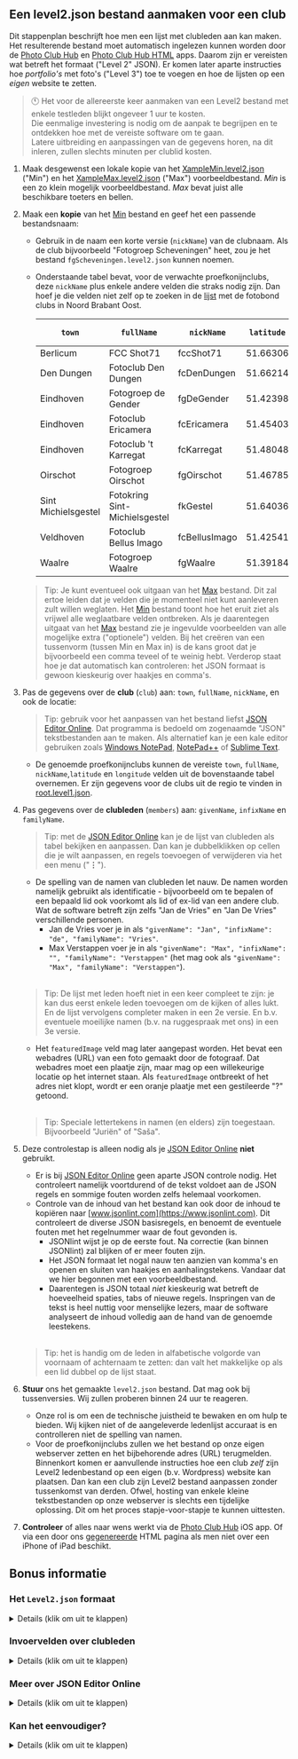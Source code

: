 ## Een level2.json bestand aanmaken voor een club

Dit stappenplan beschrijft hoe men een lijst met clubleden aan kan maken.
Het resulterende bestand moet automatisch ingelezen kunnen worden door de [Photo Club Hub](https://github.com/vdhamer/Photo-Club-Hub)
en [Photo Club Hub HTML](https://github.com/vdhamer/Photo-Club-Hub-HTML) apps. Daarom zijn er vereisten wat betreft het formaat ("Level 2" JSON).
Er komen later aparte instructies hoe _portfolio's_ met foto's ("Level 3") toe te voegen en hoe de lijsten op een _eigen_ website te zetten.

> 🕚 Het voor de allereerste keer aanmaken van een Level2 bestand met enkele testleden blijkt ongeveer 1 uur te kosten. \
> Die eenmalige investering is nodig om de aanpak te begrijpen en te ontdekken hoe met de vereiste software om te gaan. \
> Latere uitbreiding en aanpassingen van de gegevens horen, na dit inleren, zullen slechts minuten per clublid kosten.

1. Maak desgewenst een lokale kopie van het [XampleMin.level2.json](https://github.com/vdhamer/Photo-Club-Hub/blob/main/JSON/XampleMin.level2.json) ("Min") en het
   [XampleMax.level2.json](https://github.com/vdhamer/Photo-Club-Hub/blob/main/JSON/XampleMax.level2.json) ("Max") voorbeeldbestand.
   _Min_ is een zo klein mogelijk voorbeeldbestand. _Max_ bevat juist alle beschikbare toeters en bellen.

2. Maak een **kopie** van het [Min](https://github.com/vdhamer/Photo-Club-Hub/blob/main/JSON/XampleMin.level2.json) bestand en geef het een passende bestandsnaam:
   - Gebruik in de naam een korte versie (`nickName`) van de clubnaam.
     Als de club bijvoorbeeld "Fotogroep Scheveningen" heet, zou je het bestand `fgScheveningen.level2.json` kunnen noemen.
   - Onderstaande tabel bevat, voor de verwachte proefkonijnclubs, deze `nickName` plus enkele andere velden die straks nodig zijn.
     Dan hoef je die velden niet zelf op te zoeken in de [lijst](https://github.com/vdhamer/Photo-Club-Hub/blob/main/JSON/root.level1.json) met de fotobond clubs in Noord Brabant Oost.

      | `town`  | `fullName` | `nickName` | `latitude` | `longitude` | Input bestand | Output pagina |
      | -----  | ---------| ----- | :-----: | :-----: | :-----: | :-----: |
      | Berlicum | FCC Shot71 | fccShot71 | 51.66306 | 5.41825 |  |  |
      | Den Dungen | Fotoclub Den Dungen | fcDenDungen | 51.66214 | 5.37097 | [link](https://github.com/vdhamer/Photo-Club-Hub/blob/main/JSON/fcDenDungen.level2.json) | [link](http://www.vdhamer.com/fcDenDungen) |
      | Eindhoven | Fotogroep de Gender | fgDeGender | 51.42398 | 5.45010 | [link](https://github.com/vdhamer/Photo-Club-Hub/blob/main/JSON/fgDeGender.level2.json) | [link](http://www.vdhamer.com/fgDeGender) |
      | Eindhoven | Fotoclub Ericamera | fcEricamera | 51.45403 | 5.46288 | [link](https://github.com/vdhamer/Photo-Club-Hub/blob/main/JSON/fcEricamera.level2.json) | [link](http://www.vdhamer.com/fcEricamera) |
      | Eindhoven | Fotoclub 't Karregat | fcKarregat | 51.48048 | 5.42879 |  |  |
      | Oirschot | Fotogroep Oirschot | fgOirschot | 51.46785 | 5.25568 | [link](https://github.com/vdhamer/Photo-Club-Hub/blob/main/JSON/fgOirschot.level2.json) |[link](http://www.vdhamer.com/fgOirschot) |
      | Sint Michielsgestel | Fotokring Sint-Michielsgestel | fkGestel | 51.64036 | 5.34749 | ⌛ |  |
      | Veldhoven | Fotoclub Bellus Imago | fcBellusImago | 51.42541 | 5.38756 | [link](https://github.com/vdhamer/Photo-Club-Hub/blob/main/JSON/fcBellusImago.level2.json) | [link](http://www.vdhamer.com/fcBellusImago) |
      | Waalre | Fotogroep Waalre | fgWaalre | 51.39184 | 5.46144 | [link](https://github.com/vdhamer/Photo-Club-Hub/blob/main/JSON/fgWaalre.level2.json) | [link](http://www.vdhamer.com/fgWaalre) |

   > Tip: Je kunt eventueel ook uitgaan van het [Max](https://github.com/vdhamer/Photo-Club-Hub/blob/main/JSON/XampleMax.level2.json) bestand.
   > Dit zal ertoe leiden dat je velden die je momenteel niet kunt aanleveren zult willen weglaten. 
   > Het [Min](https://github.com/vdhamer/Photo-Club-Hub/blob/main/JSON/XampleMin.level2.json) bestand 
   > toont hoe het eruit ziet als vrijwel alle weglaatbare velden ontbreken.
   >  Als je daarentegen uitgaat van het [Max](https://github.com/vdhamer/Photo-Club-Hub/blob/main/JSON/XampleMax.level2.json)
   > bestand zie je ingevulde voorbeelden van alle mogelijke extra ("optionele") velden.
   > Bij het creëren van een tussenvorm (tussen Min en Max in) is de kans groot dat je bijvoorbeeld een comma teveel of te weinig hebt.
   > Verderop staat hoe je dat automatisch kan controleren: het JSON formaat is gewoon kieskeurig over haakjes en comma's.

3. Pas de gegevens over de **club** (`club`) aan: `town`, `fullName`, `nickName`, en ook de locatie:
    > Tip: gebruik voor het aanpassen van het bestand liefst [JSON Editor Online](https://jsoneditoronline.org).
    > Dat programma is bedoeld om zogenaamde "JSON" tekstbestanden aan te maken.
    > Als alternatief kan je een kale editor gebruiken zoals [Windows NotePad](https://nl.wikipedia.org/wiki/Notepad), [NotePad++](https://nl.wikipedia.org/wiki/Notepad%2B%2B) of [Sublime Text](https://nl.wikipedia.org/wiki/Sublime_Text).

    - De genoemde proefkonijnclubs kunnen de vereiste `town`, `fullName`, `nickName`,`latitude` en `longitude`
      velden uit de bovenstaande tabel overnemen. Er zijn gegevens voor de clubs uit de regio te vinden in
      [root.level1.json](https://github.com/vdhamer/Photo-Club-Hub/blob/main/JSON/root.level1.json).

4. Pas gegevens over de **clubleden** (`members`) aan: `givenName`, `infixName` en `familyName`.
    > Tip: met de [JSON Editor Online](https://jsoneditoronline.org) kan je de lijst van clubleden als tabel
    > bekijken en aanpassen. Dan kan je dubbelklikken op cellen die je wilt aanpassen,
    > en regels toevoegen of verwijderen via het een menu ("__⋮__").
  
    - De spelling van de namen van clubleden let nauw.
      De namen worden namelijk gebruikt als identificatie - bijvoorbeeld om te bepalen of een bepaald lid
      ook voorkomt als lid of ex-lid van een andere club.
      Wat de software betreft zijn zelfs "Jan de Vries" en "Jan De Vries" verschillende personen.
        - Jan de Vries voer je in als `"givenName": "Jan", "infixName": "de", "familyName": "Vries"`.
        - Max Verstappen voer je in als `"givenName": "Max", "infixName": "", "familyName": "Verstappen"` (het mag ook als `"givenName": "Max", "familyName": "Verstappen"`).
    </br>
    
    > Tip: De lijst met leden hoeft niet in een keer compleet te zijn:
    > je kan dus eerst enkele leden toevoegen om de kijken of alles lukt.
    > En de lijst vervolgens completer maken in een 2e versie. En b.v. eventuele moeilijke namen
    > (b.v. na ruggespraak met ons) in een 3e versie.

    - Het `featuredImage` veld mag later aangepast worden.
      Het bevat een webadres (URL) van een foto gemaakt door de fotograaf.
      Dat webadres moet een plaatje zijn, maar mag op een willekeurige locatie op het internet staan.
      Als `featuredImage` ontbreekt of het adres niet klopt, wordt er een oranje plaatje met een gestileerde "?" getoond.
    </br>
    
    > Tip: Speciale lettertekens in namen (en elders) zijn toegestaan.
    > Bijvoorbeeld "Juriën" of "Saša". 
 
5. Deze controlestap is alleen nodig als je [JSON Editor Online](https://jsoneditoronline.org) __niet__ gebruikt.
    - Er is bij [JSON Editor Online](https://jsoneditoronline.org) geen aparte JSON controle nodig.
      Het controleert namelijk voortdurend of de tekst voldoet aan de JSON regels en sommige fouten worden zelfs helemaal voorkomen.
    - Controle van de inhoud van het bestand kan ook door de inhoud te kopiëren naar [www.jsonlint.com](https://www.jsonlint.com).
      Dit controleert de diverse JSON basisregels, en benoemt de eventuele fouten met het regelnummer waar de fout gevonden is.
        - JSONlint wijst je op de eerste fout. Na correctie (kan binnen JSONlint) zal blijken of er meer fouten zijn.
        - Het JSON formaat let nogal nauw ten aanzien van komma's en openen en sluiten van haakjes en aanhalingstekens. Vandaar dat we hier begonnen met een voorbeeldbestand.
        - Daarentegen is JSON totaal _niet_ kieskeurig wat betreft de hoeveelheid spaties, tabs of nieuwe regels.
          Inspringen van de tekst is heel nuttig voor menselijke lezers, maar de software analyseert de
          inhoud volledig aan de hand van de genoemde leestekens.
    </br>
    
    > Tip: het is handig om de leden in alfabetische volgorde van voornaam of achternaam te zetten:
    > dan valt het makkelijke op als een lid dubbel op de lijst staat.

6. **Stuur** ons het gemaakte `level2.json` bestand. Dat mag ook bij tussenversies. Wij zullen proberen binnen 24 uur te reageren.
    - Onze rol is om een de technische juistheid te bewaken en om hulp te bieden.
      Wij kijken niet of de aangeleverde ledenlijst accuraat is en controlleren niet de spelling van namen.
    - Voor de proefkonijnclubs zullen we het bestand op onze eigen webserver zetten en het bijbehorende adres (URL) terugmelden.
      Binnenkort komen er aanvullende instructies hoe een club _zelf_ zijn Level2 ledenbestand op een eigen (b.v. Wordpress) website kan plaatsen.
      Dan kan een club zijn Level2 bestand aanpassen zonder tussenkomst van derden. 
      Ofwel, hosting van enkele kleine tekstbestanden op onze webserver is slechts een tijdelijke oplossing.
      Dit om het proces stapje-voor-stapje te kunnen uittesten.

7. **Controleer** of alles naar wens werkt via de [Photo Club Hub](https://www.fotobond-brabantoost.nl/nieuws/fotoclub-hub-app/) iOS app.
Of via een door ons [gegenereerde](https://github.com/vdhamer/Photo-Club-Hub-HTML/blob/main/.github/README.md) HTML pagina
als men niet over een iPhone of iPad beschikt.

## Bonus informatie

### Het `Level2.json` formaat
<details><summary>Details (klik om uit te klappen)</summary></p>

- [JSON](https://en.wikipedia.org/wiki/JSON) is heel bekende standaard in de IT wereld.
[Hier](https://codebeautify.org/json-cheat-sheet) is een korte uitleg van JSON. In ons geval is zou het voldoende moeten zijn om nauwgezet de voorbeelden in
[XampleMin.level2.json](https://github.com/vdhamer/Photo-Club-Hub/blob/main/JSON/XampleMin.level2.json) en [XampleMax.level2.json](https://github.com/vdhamer/Photo-Club-Hub/blob/main/JSON/XampleMax.level2.json) te volgen.
Bij gebruikt van [JSON Editor Online](https://jsoneditoronline.org) is de kans op fouten klein.

- Alle informatie tussen de haakjes in het `optional: { }` gedeelte van het bestand mag eventueel weggelaten worden. Dat is geen JSON-conventie, maar een keus alleen voor deze app. 
Het zijn dus velden die je bij een tekstaanpassing alsnog kan toevoegen, bijvoorbeeld zodra de voordelen van de gegevens inmiddels duidelijk is, of omdat de vereiste gegevens inmiddels beschikbaar zijn.
</details></p>

### Invoervelden over clubleden
<details><summary>Details (klik om uit te klappen)</summary></p>

- Een gedetailleerde engeltalige omschrijven van alle ondersteunde velden in een 'level2.json' bestand is te vinden in [README.md file section](https://github.com/vdhamer/Photo-Club-Hub/blob/main/.github/README.md#level-2-adding-members).
- Wat betreft de belangrijkste velden over clubleden:
   - De velden `givenName` en `familyName` zijn verplicht. `infixName` is voor namen met tussenvoegsel zoals "Jaap van Zweden". Het onderscheid tussen tussenvoegsel en achternaam is relevant om op achternaam te sorteren (althans op zijn Nederlands, Duits, enz). Jaap is dan te vinden onder de Z in plaats van onder de "V".
       - Het is belangrijk om `givenName`, `infixName` en `familyName` juist in te vullen. Dit inclusief spelling, hoofdletters en eventuele speciale letters (“François”). Dit zorgt voor consistentie: als de naam voorkomt in een `level2.json` van een andere club, moet de software beslissen of het om dezelfde persoon gaat. Ander voorbeeld: de software bewaart wat de inhoud van een ingelezen `level2.json` bestand. Bij het opnieuw inlezen van dat bestand (al dan niet na aanpassingen), gaat het om dezelfde persoon? 
       - Bij moeilijke namen (like "François Smit", of zelfs "François Beelaerts van Blokland") zou je invoeren even kunnen uitstellen om te voorkomen dat de naam soms op de ene manier en soms op een andere manier gebeurt.
         Als je de persoon zelf vraagt ("de familienaam is Beelaerts van Blokland") voorkom je dit probleem. 
       - In principe kan de app met de volledige [Unicode](https://nl.wikipedia.org/wiki/Unicode) karakterset uit de voeten. Voor een enkele letter is dat vaak ok, maar voor volledige namen zoals Вікторія Кобленко wordt dat onhandig.
   - Voorlopig kan het `Level3URL` veld weggelaten worden (het dient voor verwijzingen naar Level 3 bestanden).
   - Men zal vaak het `featuredImage` veld vrij snel willen invullen. Een voorbeeld is daarom te vinden in de [XampleMin.level2.json](https://github.com/vdhamer/Photo-Club-Hub/blob/main/JSON/XampleMin.level2.json) bestand.
Het levert een voorbeeldplaatje op van het werk van een clublid.
   - Op termijn is het vast de moeite waard om nog enkele velden in te vullen:
       - `website` is het webadres van een portfolio website van de fotograaf. Voorbeeld: een site op [Glass.photo](http://glass.photo/vdhamer) dat geen direct verband heeft met een specifieke club.
         De iOS app en HTML generator maken met dit veld een klikbare link naar deze website.
       - `roles` bevat eventuele bestuursfuncties van het lid binnen de club. Een lid kan meerdere bestuurfuncties hebben.
           - Men hoeft niet te vermelden dat een lid een bestuursfunctie _niet_ heeft.
             Invoer zoals '"isSecretary": false` kan nodig zijn om te expliciet aan te geven dat iemand die vroeger secretaris was dat niet meer is.
       - `membershipStartDate`. Dit veld wordt momenteel alleen gebruikt in _Photo Club Hub HTML_ en niet in de iOS app.
       - `keywords` (trefwoorden) geeft de hoofdfocus van de fotograaf aan. Er komen tzt aparte instructies voor dit veld.
           - Het programmeerwerk is nog niet af, maar de gegevens kunnen als in het `level2.json` bestand alvast opgenomen worden.
             Hou het voorlopig op de trefwoorden die voorkomen in [deze lijst](https://github.com/vdhamer/Photo-Club-Hub/issues/465).
- Het `contactEmail` veld is diegene die benaderd kan worden als er iets aan de hand is met dit JSON bestand.
  Vaak ik dat de website beheerder (b.v. admin@clubnaam.nl mits dat werkt), maar het zou een direct gmail account van een clublid kunnen zijn.
</details></p>

### Meer over JSON Editor Online
<details><summary>Details (klik om uit te klappen)</summary></p>

- Bovenaan het scherm staat iets over "inloggen" en "prijzen". Men kan die regel voor ons doel negeren: de gratis versie is voldoende. En de site doet vrijwel alles zonder je te registreren. Dat scheelt weer het onthouden van een extra wachtwoord.

- De site toont een linker en een rechter paneel. Die twee panelen kunnen verschillende bestanden (b.v. een voorbeeldbestand en een nieuw bestand) bevatten. Er zijn knopjes om de inhoud van het ene paneel naar het andere te copiëren. Dat kan je gebruiken om dezelfde JSON inhoud op 2 verschillende manieren tegelijk te bekijken. Of om een copie te maken en en de copie te gebruiken om de wijzingen in aan te brengen.

- In JSON wordt de volgorde van de elementen binnen een `[ ]` paar (=lijst) of `{ }` paar (=samenstelling) genegeerd. Bij het vergelijken van 2 versies van een bestand in [JSON Editor Online](https://jsoneditoronline.org) zal dus een verschil in volgorde niet als verschil in inhoud opgevat worden.</li>

- Gebruikers van de Apple Safari browser (macOS, iPad) die de beschikbare horizontale schermruimte krap vinden kunnen de reclame aan de rechterkant verwijderen.
Dit gaat via de Safari [Hide distracting items](https://support.apple.com/nl-nl/guide/safari/ibrwb68cc4bf/mac) functie. Gebruikers van een groot scherm zullen hier minder behoefte aan hebben, maar het werkt ook op een groot scherm.
</details></p>

### Kan het eenvoudiger?
<details><summary>Details (klik om uit te klappen)</summary></p>

Dit is een cruciale vraag: wij willen de drempel voor een club om mee te doen zo laag mogelijk houden.
Maar er zijn 3 complicaties in dit specifieke geval.

Ten eerste hebben we niet de mankracht van b.v. een belangstingdienst: tenslotte laten zij gewone burgen ook gegevens
invullen die voornamelijk automatisch verwerkt worden ("makkelijker kunnen wij het niet maken").
Beperkte mankracht leidt richting hergebruik van bestaande softwaretechnologie (b.v. JSON en bijbehorende code).

Ten tweede, zijn wij huiverig voor oplossingen die een extra wachtwoord vereisen. 
Een mens heeft al zoveel wachtwoorden nodig, inloggen betekent extra stappen, en inlogpogingen leiden vaak tot problemen.
Bijvoorbeeld omdat het wachtwoord zoekgeraakt is, of omdat het wachtwoord gewijzigd moeten worden, of gedeeld moeten worden door 2 mensen. 
Dus ook daar willen we hergebruik maken van bestaande technologie die clubs al vaak gebruiken (b.v. Wordpress website).

Ten slotte willen wij voorkomen dat er kosten gemaakt worden. Vooral omdat dat veel organisatorisch gedoe geeft.
Dat sluit min of meer een centrale server uit.

Toekomstige versimpelingen sluiten we zeker niet uit. Maar dit vereist wel slimme ideeën, en de deskundigheid en energie om ze uit te voeren.
</details></p>
